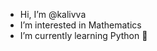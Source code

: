 - Hi, I’m @kalivva
- I’m interested in Mathematics
- I’m currently learning Python 🌱

<!---
kalivva/kalivva is a ✨ special ✨ repository because its `README.md` (this file) appears on your GitHub profile.
You can click the Preview link to take a look at your changes.
--->
